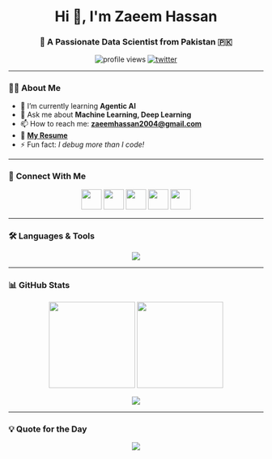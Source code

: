 <h1 align="center">Hi 👋, I'm Zaeem Hassan</h1>
<h3 align="center">🚀 A Passionate Data Scientist from Pakistan 🇵🇰</h3>

<p align="center">
  <img src="https://komarev.com/ghpvc/?username=zaeem-hassan&label=Profile%20Views&color=blue&style=flat" alt="profile views" />
  <a href="https://twitter.com/zaeem_csv" target="_blank">
    <img src="https://img.shields.io/twitter/follow/zaeem_csv?logo=twitter&style=for-the-badge" alt="twitter" />
  </a>
</p>

---

### 👨‍💻 **About Me**
- 🌱 I’m currently learning **Agentic AI**
- 💬 Ask me about **Machine Learning, Deep Learning**
- 📫 How to reach me: **zaeemhassan2004@gmail.com**
- 📄 [**My Resume**](https://drive.google.com/file/d/1edsKoYX6AaRRNoW0U-E6TC4WAt8cgF6g/view?usp=sharing)
- ⚡ Fun fact: *I debug more than I code!*

---

### 🔗 **Connect With Me**
<p align="center">
  <a href="https://twitter.com/zaeem_csv"><img src="https://img.icons8.com/color/48/twitter.png" width="40"/></a>
  <a href="https://linkedin.com/in/zaeem-hassan"><img src="https://img.icons8.com/color/48/linkedin.png" width="40"/></a>
  <a href="https://kaggle.com/zam hassan"><img src="https://img.icons8.com/fluency/48/kaggle.png" width="40"/></a>
  <a href="https://fb.com/zaeem hassan"><img src="https://img.icons8.com/color/48/facebook.png" width="40"/></a>
  <a href="https://instagram.com/zaeem hassan"><img src="https://img.icons8.com/color/48/instagram-new.png" width="40"/></a>
</p>

---

### 🛠 **Languages & Tools**
<p align="center">
  <img src="https://skillicons.dev/icons?i=python,cpp,c,mysql,postgres,git,github,django,flask,aws,docker,tensorflow,pytorch,sklearn,html,css" />
</p>

---

### 📊 **GitHub Stats**
<p align="center">
  <img src="https://github-readme-stats.vercel.app/api?username=zaeem-hassan&show_icons=true&theme=tokyonight" height="170"/>
  <img src="https://github-readme-stats.vercel.app/api/top-langs/?username=zaeem-hassan&layout=compact&theme=tokyonight" height="170"/>
</p>

<p align="center">
  <img src="https://github-readme-streak-stats.herokuapp.com?user=zaeem-hassan&theme=tokyonight&date_format=j%20M%5B%20Y%5D" />
</p>

---

### 💡 **Quote for the Day**
<p align="center">
  <img src="https://readme-typing-svg.herokuapp.com?font=Fira+Code&duration=3000&pause=1000&color=F8D866&center=true&vCenter=true&width=600&lines=Code.+Learn.+Innovate.+Repeat.;Data+is+the+new+oil.;Let's+build+AI+for+a+better+future!"/>
</p>
